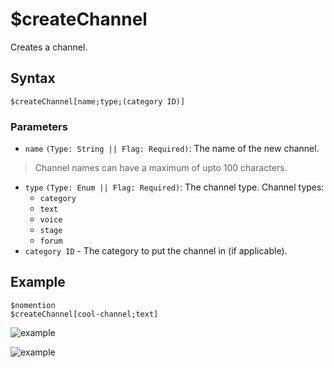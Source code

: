 # $createChannel
Creates a channel.

## Syntax
```
$createChannel[name;type;(category ID)]
```

### Parameters
- `name` `(Type: String || Flag: Required)`: The name of the new channel.

> Channel names can have a maximum of upto 100 characters.
- `type` `(Type: Enum || Flag: Required)`: The channel type. Channel types:
  - `category`
  - `text`
  - `voice`
  - `stage`
  - `forum`
- `category ID` - The category to put the channel in (if applicable).

## Example
```
$nomention
$createChannel[cool-channel;text]
```

![example](https://user-images.githubusercontent.com/69215413/125972519-26d1a5a1-f362-4101-abdd-6c3943e6811c.png)

![example](https://user-images.githubusercontent.com/69215413/125972524-95307b17-bfcc-4525-a4fa-1d58a30a1fa9.png)
